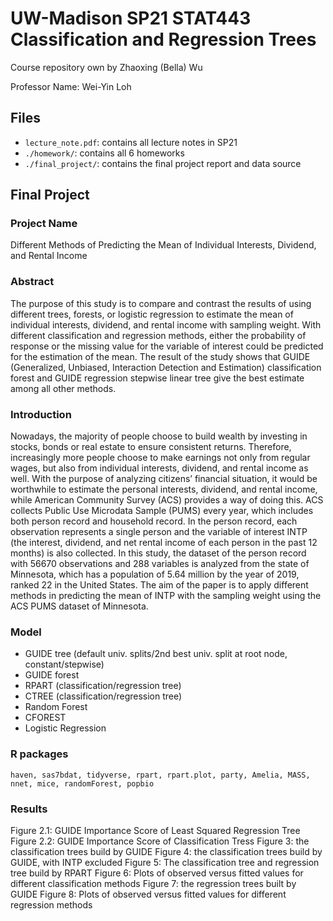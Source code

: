 # UW-Madison SP21 STAT443 Classification and Regression Trees
Course repository own by Zhaoxing (Bella) Wu

Professor Name: Wei-Yin Loh

## Files
  - `lecture_note.pdf`: contains all lecture notes in SP21
  - `./homework/`: contains all 6 homeworks
  - `./final_project/`: contains the final project report and data source

## Final Project
### Project Name
Different Methods of Predicting the Mean of Individual Interests, Dividend, and Rental Income

### Abstract 
The purpose of this study is to compare and contrast the results of using different trees, forests, or logistic regression to estimate the mean of individual interests, dividend, and rental income with sampling weight. With different classification and regression methods, either the probability of response or the missing value for the variable of interest could be predicted for the estimation of the mean. The result of the study shows that GUIDE (Generalized, Unbiased, Interaction Detection and Estimation) classification forest and GUIDE regression stepwise linear tree give the best estimate among all other methods.

### Introduction
Nowadays, the majority of people choose to build wealth by investing in stocks, bonds or real estate to ensure consistent returns. Therefore, increasingly more people choose to make earnings not only from regular wages, but also from individual interests, dividend, and rental income as well. With the purpose of analyzing citizens’ financial situation, it would be worthwhile to estimate the personal interests, dividend, and rental income, while American Community Survey (ACS) provides a way of doing this. ACS collects Public Use Microdata Sample (PUMS) every year, which includes both person record and household record. In the person record, each observation represents a single person and the variable of interest INTP (the interest, dividend, and net rental income of each person in the past 12 months) is also collected. In this study, the dataset of the person record with 56670 observations and 288 variables is analyzed from the state of Minnesota, which has a population of 5.64 million by the year of 2019, ranked 22 in the United States. The aim of the paper is to apply different methods in predicting the mean of INTP with the sampling weight using the ACS PUMS dataset of
Minnesota.

### Model
  - GUIDE tree (default univ. splits/2nd best univ. split at root node, constant/stepwise)
  - GUIDE forest
  - RPART (classification/regression tree)
  - CTREE (classification/regression tree)
  - Random Forest
  - CFOREST
  - Logistic Regression

### R packages
`haven, sas7bdat, tidyverse, rpart, rpart.plot, party, Amelia, MASS, nnet, mice, randomForest, popbio`

### Results
Figure 2.1: GUIDE Importance Score of Least Squared Regression Tree
Figure 2.2: GUIDE Importance Score of Classification Tress
Figure 3: the classification trees build by GUIDE
Figure 4: the classification trees build by GUIDE, with INTP excluded
Figure 5: The classification tree and regression tree build by RPART
Figure 6: Plots of observed versus fitted values for different classification methods
Figure 7: the regression trees built by GUIDE
Figure 8: Plots of observed versus fitted values for different regression methods
